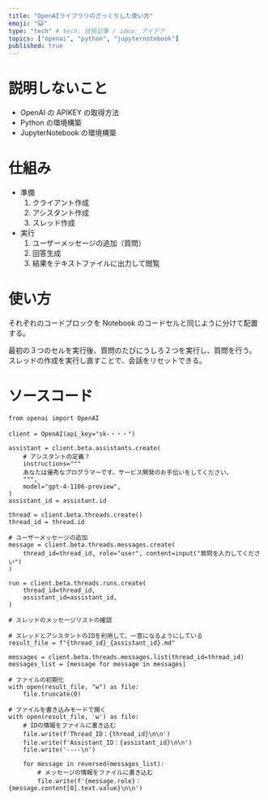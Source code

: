 ```yaml
---
title: "OpenAIライブラリのざっくりした使い方"
emoji: "😺"
type: "tech" # tech: 技術記事 / idea: アイデア
topics: ["openai", "python", "jupyternotebook"]
published: true
---
```


# 説明しないこと

- OpenAI の APIKEY の取得方法
- Python の環境構築
- JupyterNotebook の環境構築

# 仕組み

- 準備
  1.  クライアント作成
  2.  アシスタント作成
  3.  スレッド作成
- 実行
  1.  ユーザーメッセージの追加（質問）
  2.  回答生成
  3.  結果をテキストファイルに出力して閲覧

# 使い方

それぞれのコードブロックを Notebook のコードセルと同じように分けて配置する。

最初の３つのセルを実行後、質問のたびにうしろ２つを実行し、質問を行う。
スレッドの作成を実行し直すことで、会話をリセットできる。

# ソースコード

```python:クライアントの作成
from openai import OpenAI

client = OpenAI(api_key="sk-・・・")
```

```python:アシスタントの作成
assistant = client.beta.assistants.create(
    # アシスタントの定義？
    instructions="""
    あなたは優秀なプログラマーです。サービス開発のお手伝いをしてください。
    """,
    model="gpt-4-1106-preview",
)
assistant_id = assistant.id
```

```python:スレッドの作成
thread = client.beta.threads.create()
thread_id = thread.id
```

```python:質問と回答生成
# ユーザーメッセージの追加
message = client.beta.threads.messages.create(
    thread_id=thread_id, role="user", content=input("質問を入力してください")
)

run = client.beta.threads.runs.create(
    thread_id=thread_id,
    assistant_id=assistant_id,
)
```

```python:回答を確認して、テキストファイルに書き込み
# スレッドのメッセージリストの確認

# スレッドとアシスタントのIDを利用して、一意になるようにしている
result_file = f"{thread_id}_{assistant_id}.md"

messages = client.beta.threads.messages.list(thread_id=thread_id)
messages_list = [message for message in messages]

# ファイルの初期化
with open(result_file, "w") as file:
    file.truncate(0)

# ファイルを書き込みモードで開く
with open(result_file, 'w') as file:
    # IDの情報をファイルに書き込む
    file.write(f'Thread_ID：{thread_id}\n\n')
    file.write(f'Assistant_ID：{assistant_id}\n\n')
    file.write('----\n')

    for message in reversed(messages_list):
        # メッセージの情報をファイルに書き込む
        file.write(f'{message.role}：{message.content[0].text.value}\n\n')

```
